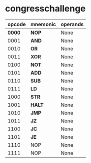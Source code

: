 # congresschallenge
| opcode | mnemonic | operands |
|---|---|---|
| **0000** | **NOP** | None |
| 0001 | **AND** | None |
| 0010 | **OR** | None |
| 0011 | **XOR** | None |
| 0100 | **NOT** | None |
| 0101 | **ADD** | None |
| 0110 | **SUB** | None |
| 0111 | **LD** | None |
| 1000 | **STR** | None |
| 1001 | **HALT** | None |
| 1010 | **JMP** | None |
| 1011 | **JZ** | None |
| 1100 | **JC** | None |
| 1101 | **JE** | None |
| 1110 | NOP | None |
| 1111 | NOP | None |
